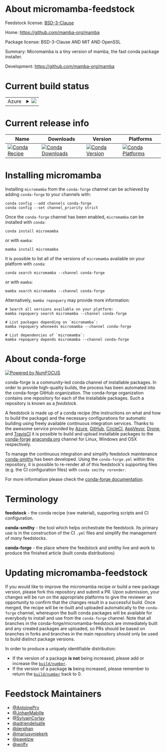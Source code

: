 About micromamba-feedstock
==========================

Feedstock license: [BSD-3-Clause](https://github.com/conda-forge/micromamba-feedstock/blob/main/LICENSE.txt)

Home: https://github.com/mamba-org/mamba

Package license: BSD-3-Clause AND MIT AND OpenSSL

Summary: Micromamba is a tiny version of mamba, the fast conda package installer.

Development: https://github.com/mamba-org/mamba

Current build status
====================


<table>
    
  <tr>
    <td>Azure</td>
    <td>
      <details>
        <summary>
          <a href="https://dev.azure.com/conda-forge/feedstock-builds/_build/latest?definitionId=10117&branchName=main">
            <img src="https://dev.azure.com/conda-forge/feedstock-builds/_apis/build/status/micromamba-feedstock?branchName=main">
          </a>
        </summary>
        <table>
          <thead><tr><th>Variant</th><th>Status</th></tr></thead>
          <tbody><tr>
              <td>linux_64</td>
              <td>
                <a href="https://dev.azure.com/conda-forge/feedstock-builds/_build/latest?definitionId=10117&branchName=main">
                  <img src="https://dev.azure.com/conda-forge/feedstock-builds/_apis/build/status/micromamba-feedstock?branchName=main&jobName=linux&configuration=linux%20linux_64_" alt="variant">
                </a>
              </td>
            </tr><tr>
              <td>linux_aarch64</td>
              <td>
                <a href="https://dev.azure.com/conda-forge/feedstock-builds/_build/latest?definitionId=10117&branchName=main">
                  <img src="https://dev.azure.com/conda-forge/feedstock-builds/_apis/build/status/micromamba-feedstock?branchName=main&jobName=linux&configuration=linux%20linux_aarch64_" alt="variant">
                </a>
              </td>
            </tr><tr>
              <td>linux_ppc64le</td>
              <td>
                <a href="https://dev.azure.com/conda-forge/feedstock-builds/_build/latest?definitionId=10117&branchName=main">
                  <img src="https://dev.azure.com/conda-forge/feedstock-builds/_apis/build/status/micromamba-feedstock?branchName=main&jobName=linux&configuration=linux%20linux_ppc64le_" alt="variant">
                </a>
              </td>
            </tr><tr>
              <td>osx_64</td>
              <td>
                <a href="https://dev.azure.com/conda-forge/feedstock-builds/_build/latest?definitionId=10117&branchName=main">
                  <img src="https://dev.azure.com/conda-forge/feedstock-builds/_apis/build/status/micromamba-feedstock?branchName=main&jobName=osx&configuration=osx%20osx_64_" alt="variant">
                </a>
              </td>
            </tr><tr>
              <td>osx_arm64</td>
              <td>
                <a href="https://dev.azure.com/conda-forge/feedstock-builds/_build/latest?definitionId=10117&branchName=main">
                  <img src="https://dev.azure.com/conda-forge/feedstock-builds/_apis/build/status/micromamba-feedstock?branchName=main&jobName=osx&configuration=osx%20osx_arm64_" alt="variant">
                </a>
              </td>
            </tr><tr>
              <td>win_64</td>
              <td>
                <a href="https://dev.azure.com/conda-forge/feedstock-builds/_build/latest?definitionId=10117&branchName=main">
                  <img src="https://dev.azure.com/conda-forge/feedstock-builds/_apis/build/status/micromamba-feedstock?branchName=main&jobName=win&configuration=win%20win_64_" alt="variant">
                </a>
              </td>
            </tr>
          </tbody>
        </table>
      </details>
    </td>
  </tr>
</table>

Current release info
====================

| Name | Downloads | Version | Platforms |
| --- | --- | --- | --- |
| [![Conda Recipe](https://img.shields.io/badge/recipe-micromamba-green.svg)](https://anaconda.org/conda-forge/micromamba) | [![Conda Downloads](https://img.shields.io/conda/dn/conda-forge/micromamba.svg)](https://anaconda.org/conda-forge/micromamba) | [![Conda Version](https://img.shields.io/conda/vn/conda-forge/micromamba.svg)](https://anaconda.org/conda-forge/micromamba) | [![Conda Platforms](https://img.shields.io/conda/pn/conda-forge/micromamba.svg)](https://anaconda.org/conda-forge/micromamba) |

Installing micromamba
=====================

Installing `micromamba` from the `conda-forge` channel can be achieved by adding `conda-forge` to your channels with:

```
conda config --add channels conda-forge
conda config --set channel_priority strict
```

Once the `conda-forge` channel has been enabled, `micromamba` can be installed with `conda`:

```
conda install micromamba
```

or with `mamba`:

```
mamba install micromamba
```

It is possible to list all of the versions of `micromamba` available on your platform with `conda`:

```
conda search micromamba --channel conda-forge
```

or with `mamba`:

```
mamba search micromamba --channel conda-forge
```

Alternatively, `mamba repoquery` may provide more information:

```
# Search all versions available on your platform:
mamba repoquery search micromamba --channel conda-forge

# List packages depending on `micromamba`:
mamba repoquery whoneeds micromamba --channel conda-forge

# List dependencies of `micromamba`:
mamba repoquery depends micromamba --channel conda-forge
```


About conda-forge
=================

[![Powered by
NumFOCUS](https://img.shields.io/badge/powered%20by-NumFOCUS-orange.svg?style=flat&colorA=E1523D&colorB=007D8A)](https://numfocus.org)

conda-forge is a community-led conda channel of installable packages.
In order to provide high-quality builds, the process has been automated into the
conda-forge GitHub organization. The conda-forge organization contains one repository
for each of the installable packages. Such a repository is known as a *feedstock*.

A feedstock is made up of a conda recipe (the instructions on what and how to build
the package) and the necessary configurations for automatic building using freely
available continuous integration services. Thanks to the awesome service provided by
[Azure](https://azure.microsoft.com/en-us/services/devops/), [GitHub](https://github.com/),
[CircleCI](https://circleci.com/), [AppVeyor](https://www.appveyor.com/),
[Drone](https://cloud.drone.io/welcome), and [TravisCI](https://travis-ci.com/)
it is possible to build and upload installable packages to the
[conda-forge](https://anaconda.org/conda-forge) [anaconda.org](https://anaconda.org/)
channel for Linux, Windows and OSX respectively.

To manage the continuous integration and simplify feedstock maintenance
[conda-smithy](https://github.com/conda-forge/conda-smithy) has been developed.
Using the ``conda-forge.yml`` within this repository, it is possible to re-render all of
this feedstock's supporting files (e.g. the CI configuration files) with ``conda smithy rerender``.

For more information please check the [conda-forge documentation](https://conda-forge.org/docs/).

Terminology
===========

**feedstock** - the conda recipe (raw material), supporting scripts and CI configuration.

**conda-smithy** - the tool which helps orchestrate the feedstock.
                   Its primary use is in the construction of the CI ``.yml`` files
                   and simplify the management of *many* feedstocks.

**conda-forge** - the place where the feedstock and smithy live and work to
                  produce the finished article (built conda distributions)


Updating micromamba-feedstock
=============================

If you would like to improve the micromamba recipe or build a new
package version, please fork this repository and submit a PR. Upon submission,
your changes will be run on the appropriate platforms to give the reviewer an
opportunity to confirm that the changes result in a successful build. Once
merged, the recipe will be re-built and uploaded automatically to the
`conda-forge` channel, whereupon the built conda packages will be available for
everybody to install and use from the `conda-forge` channel.
Note that all branches in the conda-forge/micromamba-feedstock are
immediately built and any created packages are uploaded, so PRs should be based
on branches in forks and branches in the main repository should only be used to
build distinct package versions.

In order to produce a uniquely identifiable distribution:
 * If the version of a package **is not** being increased, please add or increase
   the [``build/number``](https://docs.conda.io/projects/conda-build/en/latest/resources/define-metadata.html#build-number-and-string).
 * If the version of a package **is** being increased, please remember to return
   the [``build/number``](https://docs.conda.io/projects/conda-build/en/latest/resources/define-metadata.html#build-number-and-string)
   back to 0.

Feedstock Maintainers
=====================

* [@AntoinePrv](https://github.com/AntoinePrv/)
* [@JohanMabille](https://github.com/JohanMabille/)
* [@SylvainCorlay](https://github.com/SylvainCorlay/)
* [@adriendelsalle](https://github.com/adriendelsalle/)
* [@jjerphan](https://github.com/jjerphan/)
* [@mariusvniekerk](https://github.com/mariusvniekerk/)
* [@pavelzw](https://github.com/pavelzw/)
* [@wolfv](https://github.com/wolfv/)

